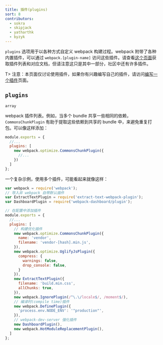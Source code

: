 ```yaml
---
title: 插件(plugins)
sort: 8
contributors:
  - sokra
  - skipjack
  - yatharthk
  - byzyk
---
```


`plugins` 选项用于以各种方式自定义 webpack 构建过程。webpack 附带了各种内置插件，可以通过 `webpack.[plugin-name]` 访问这些插件。请查看[这个页面](/plugins)获取插件列表和对应文档，但请注意这只是其中一部分，社区中还有许多插件。

T> 注意：本页面仅讨论使用插件，如果你有兴趣编写自己的插件，请访问[编写一个插件](/development/how-to-write-a-plugin/)页面。


## `plugins`

`array`

webpack 插件列表。例如，当多个 bundle 共享一些相同的依赖，`CommonsChunkPlugin` 有助于提取这些依赖到共享的 bundle 中，来避免重复打包。可以像这样添加：

```js
module.exports = {
  //...
  plugins: [
    new webpack.optimize.CommonsChunkPlugin({
      //...
    })
  ]
};
```

一个复杂示例，使用多个插件，可能看起来就像这样：

```js
var webpack = require('webpack');
// 导入非 webpack 自带默认插件
var ExtractTextPlugin = require('extract-text-webpack-plugin');
var DashboardPlugin = require('webpack-dashboard/plugin');

// 在配置中添加插件
module.exports = {
  //...
  plugins: [
    // 构建优化插件
    new webpack.optimize.CommonsChunkPlugin({
      name: 'vendor',
      filename: 'vendor-[hash].min.js',
    }),
    new webpack.optimize.UglifyJsPlugin({
      compress: {
        warnings: false,
        drop_console: false,
      }
    }),
    new ExtractTextPlugin({
      filename: 'build.min.css',
      allChunks: true,
    }),
    new webpack.IgnorePlugin(/^\.\/locale$/, /moment$/),
    // 编译时(compile time)插件
    new webpack.DefinePlugin({
      'process.env.NODE_ENV': '"production"',
    }),
    // webpack-dev-server 强化插件
    new DashboardPlugin(),
    new webpack.HotModuleReplacementPlugin(),
  ]
};
```
